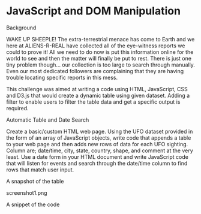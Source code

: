 # JavaScript and DOM Manipulation

Background

WAKE UP SHEEPLE! The extra-terrestrial menace has come to Earth and we here at ALIENS-R-REAL have collected all of the eye-witness reports we could to prove it! All we need to do now is put this information online for the world to see and then the matter will finally be put to rest.
There is just one tiny problem though... our collection is too large to search through manually. Even our most dedicated followers are complaining that they are having trouble locating specific reports in this mess.

This challenge was aimed at writing a code using HTML, JavaScript, CSS and D3.js that would create a dynamic table using given dataset. Adding a filter to enable users to filter the table data and get a specific output is required. 


Automatic Table and Date Search

Create a basic/custom HTML web page. Using the UFO dataset provided in the form of an array of JavaScript objects, write code that appends a table to your web page and then adds new rows of data for each UFO sighting. Column are; date/time, city, state, country, shape, and comment at the very least. Use a date form in your HTML document and write JavaScript code that will listen for events and search through the date/time column to find rows that match user input.

A snapshot of the table

screenshot1.png

A snippet of the code

